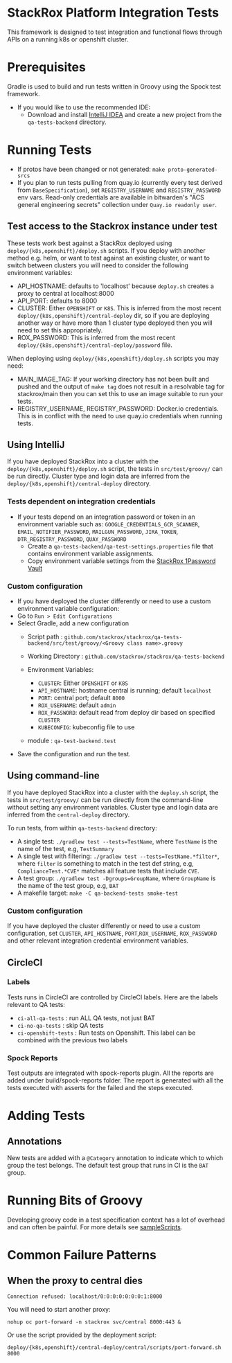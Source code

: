 # StackRox Platform Integration Tests

This framework is designed to test integration and functional flows through APIs on a running k8s or openshift cluster.

# Prerequisites
Gradle is used to build and run tests written in Groovy using the Spock test framework.

- If you would like to use the recommended IDE:
  - Download and install [IntelliJ IDEA](https://www.jetbrains.com/idea/download/)
    and create a new project from the `qa-tests-backend` directory.

# Running Tests
- If protos have been changed or not generated: `make proto-generated-srcs`
- If you plan to run tests pulling from quay.io (currently every test derived
  from `BaseSpecification`), set `REGISTRY_USERNAME` and `REGISTRY_PASSWORD` env
  vars. Read-only credentials are available in bitwarden's "ACS general engineering secrets"
  collection under `Quay.io readonly user`.

## Test access to the Stackrox instance under test
These tests work best against a StackRox deployed using `deploy/{k8s,openshift}/deploy.sh` scripts. If you deploy with
another method e.g. helm, or want to test against an existing cluster, or want to switch between clusters you will
need to consider the following environment variables:
- API_HOSTNAME: defaults to 'localhost' because `deploy.sh` creates a proxy to central at localhost:8000
- API_PORT: defaults to 8000
- CLUSTER: Either `OPENSHIFT` or `K8S`. This is inferred from the most recent `deploy/{k8s,openshift}/central-deploy`
  dir, so if you are deploying another way or have more than 1 cluster type deployed then you will
  need to set this appropriately.
- ROX_PASSWORD: This is inferred from the most recent `deploy/{k8s,openshift}/central-deploy/password` file.

When deploying using `deploy/{k8s,openshift}/deploy.sh` scripts you may need:
- MAIN_IMAGE_TAG: If your working directory has not been built and pushed and the output of `make tag` does not
  result in a resolvable tag for stackrox/main then you can set this to use an image suitable to run your tests.
- REGISTRY_USERNAME, REGISTRY_PASSWORD: Docker.io credentials. This is in conflict with the need to use quay.io
  credentials when running tests.

## Using IntelliJ
If you have deployed StackRox into a cluster with the `deploy/{k8s,openshift}/deploy.sh` script,
the tests in `src/test/groovy/` can be run directly. Cluster type and login data
are inferred from the `deploy/{k8s,openshift}/central-deploy` directory.

### Tests dependent on integration credentials
- If your tests depend on an integration password or token in an environment variable such as:
  `GOOGLE_CREDENTIALS_GCR_SCANNER`, `EMAIL_NOTIFIER_PASSWORD`,
  `MAILGUN_PASSWORD`, `JIRA_TOKEN`, `DTR_REGISTRY_PASSWORD`, `QUAY_PASSWORD`
  - Create a `qa-tests-backend/qa-test-settings.properties` file that contains environment variable assignments.
  - Copy environment variable settings from the [StackRox 1Password Vault](https://stackrox.1password.com)

### Custom configuration
- If you have deployed the cluster differently or need to use a custom environment variable configuration:
- Go to `Run > Edit Configurations`
- Select Gradle, add a new configuration
  - Script path : `github.com/stackrox/stackrox/qa-tests-backend/src/test/groovy/<Groovy class name>.groovy`
  - Working Directory : `github.com/stackrox/stackrox/qa-tests-backend`
  - Environment Variables:
    - `CLUSTER`: Either `OPENSHIFT` or `K8S`
    - `API_HOSTNAME`: hostname central is running; default `localhost`
    - `PORT`: central port; default `8000`
    - `ROX_USERNAME`: default `admin`
    - `ROX_PASSWORD`: default read from deploy dir based on specified `CLUSTER`
    - `KUBECONFIG`: kubeconfig file to use

  - module : `qa-test-backend.test`
- Save the configuration and run the test.

## Using command-line

If you have deployed StackRox into a cluster with the `deploy.sh` script,
the tests in `src/test/groovy/` can be run directly from the command-line without
setting any environment variables. Cluster type and login data
are inferred from the `central-deploy` directory.

To run tests, from within `qa-tests-backend` directory:

- A single test: `./gradlew test --tests=TestName`, where `TestName` is the name of the test, e.g, `TestSummary`
- A single test with filtering: `./gradlew test --tests=TestName.*filter*`, where `filter` is something to match in
  the test def string, e.g, `ComplianceTest.*CVE*` matches all feature tests that include `CVE`.
- A test group: `./gradlew test -Dgroups=GroupName`, where `GroupName` is the name of the test group, e.g, `BAT`
- A makefile target: `make -C qa-backend-tests smoke-test`

### Custom configuration
If you have deployed the cluster differently or need to use a custom configuration, set `CLUSTER`, `API_HOSTNAME`,
`PORT`,`ROX_USERNAME`, `ROX_PASSWORD` and other relevant integration credential environment variables.

## CircleCI
### Labels
Tests runs in CircleCI are controlled by CircleCI labels. Here are the labels relevant to QA tests:
  - `ci-all-qa-tests` : run ALL QA tests, not just BAT
  - `ci-no-qa-tests` : skip QA tests
  - `ci-openshift-tests` : Run tests on Openshift. This label can be combined with the previous two labels

### Spock Reports
Test outputs are integrated with spock-reports plugin.
All the reports are added under build/spock-reports folder.
The report is generated with all the tests executed with asserts for the failed and the steps executed.

# Adding Tests
## Annotations
New tests are added with a `@Category` annotation to indicate which to which
group the test belongs. The default test group that runs in CI is the `BAT`
group.

# Running Bits of Groovy

Developing groovy code in a test specification context has a lot of
overhead and can often be painful. For more details see [sampleScripts](src/main/groovy/sampleScripts/README.md).

# Common Failure Patterns

## When the proxy to central dies
`Connection refused: localhost/0:0:0:0:0:0:0:1:8000`

You will need to start another proxy:

`nohup oc port-forward -n stackrox svc/central 8000:443 &`

 Or use the script provided by the deployment script:

`deploy/{k8s,openshift}/central-deploy/central/scripts/port-forward.sh 8000`

